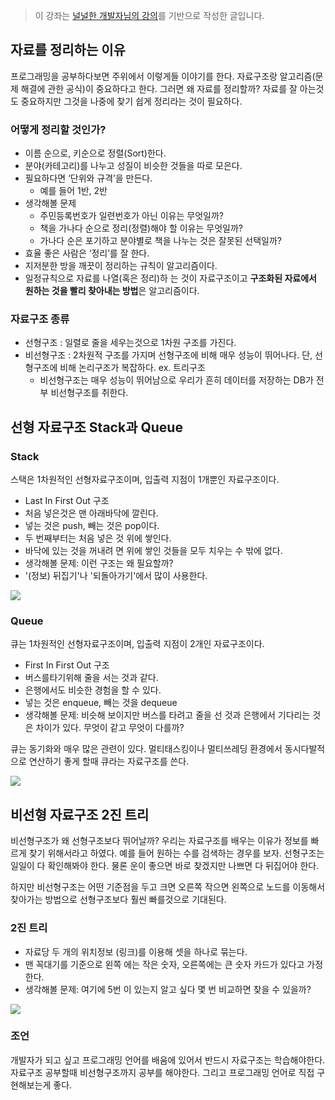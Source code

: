 > 이 강좌는 [널널한 개발자님의 강의](https://www.inflearn.com/course/%EB%84%93%EA%B3%A0%EC%96%95%EA%B2%8C-%EC%BB%B4%EA%B3%B5-%EC%A0%84%EA%B3%B5%EC%9E%90/dashboard)를 기반으로 작성한 글입니다.

## 자료를 정리하는 이유

프로그래밍을 공부하다보면 주위에서 이렇게들 이야기를 한다. 자료구조랑 알고리즘(문제 해결에 관한 공식)이 중요하다고 한다. 그러면 왜 자료를 정리할까? 자료를 잘 아는것도 중요하지만 그것을 나중에 찾기 쉽게 정리라는 것이 필요하다.

### 어떻게 정리할 것인가?

- 이름 순으로, 키순으로 정렬(Sort)한다.
- 분야(카테고리)를 나누고 성질이 비슷한 것들을 따로 모은다.
- 필요하다면 ‘단위와 규격’을 만든다.
  - 예를 들어 1반, 2반
- 생각해볼 문제
  - 주민등록번호가 일련번호가 아닌 이유는 무엇일까?
  - 책을 가나다 순으로 정리(정렬)해야 할 이유는 무엇일까?
  - 가나다 순은 포기하고 분야별로 책을 나누는 것은 잘못된 선택일까?
- 효율 좋은 사람은 ‘정리’를 잘 한다.
- 지저분한 방을 깨끗이 정리하는 규칙이 알고리즘이다.
- 일정규칙으로 자료를 나열(혹은 정리)하 는 것이 자료구조이고 **구조화된 자료에서 원하는 것을 빨리 찾아내는 방법**은 알고리즘이다.

### 자료구조 종류

- 선형구조 : 일렬로 줄을 세우는것으로 1차원 구조를 가진다.
- 비선형구조 : 2차원적 구조를 가지며 선형구조에 비해 매우 성능이 뛰어나다. 단, 선형구조에 비해 논리구조가 복잡하다. ex. 트리구조
  - 비선형구조는 매우 성능이 뛰어남으로 우리가 흔히 데이터를 저장하는 DB가 전부 비선형구조를 취한다.

## 선형 자료구조 Stack과 Queue

### Stack

스택은 1차원적인 선형자료구조이며, 입출력 지점이 1개뿐인 자료구조이다.

- Last In First Out 구조
- 처음 넣은것은 맨 아래바닥에 깔린다.
- 넣는 것은 push, 빼는 것은 pop이다.
- 두 번째부터는 처음 넣은 것 위에 쌓인다.
- 바닥에 있는 것을 꺼내려 면 위에 쌓인 것들을 모두 치우는 수 밖에 없다.
- 생각해볼 문제: 이런 구조는 왜 필요할까?
- '(정보) 뒤집기'나 '되돌아가기'에서 많이 사용한다.

![](https://velog.velcdn.com/images/bini/post/54482e47-2ed3-45ad-8ad8-621519f49bb3/image.png)

### Queue

큐는 1차원적인 선형자료구조이며, 입출력 지점이 2개인 자료구조이다.

- First In First Out 구조
- 버스를타기위해 줄을 서는 것과 같다.
- 은행에서도 비슷한 경험을 할 수 있다.
- 넣는 것은 enqueue, 빼는 것을 dequeue
- 생각해볼 문제: 비슷해 보이지만 버스를 타려고 줄을 선 것과 은행에서 기다리는 것은 차이가 있다. 무엇이 같고 무엇이 다를까?

큐는 동기화와 매우 많은 관련이 있다. 멀티태스킹이나 멀티쓰레딩 환경에서 동시다발적으로 연산하기 좋게 할때 큐라는 자료구조를 쓴다.

![](https://velog.velcdn.com/images/bini/post/166d80dd-6140-4a5b-9c63-848ba6fffd7b/image.png)

## 비선형 자료구조 2진 트리

비선형구조가 왜 선형구조보다 뛰어날까? 우리는 자료구조를 배우는 이유가 정보를 빠르게 찾기 위해서라고 하였다. 예를 들어 원하는 수를 검색하는 경우를 보자. 선형구조는 일일이 다 확인해봐야 한다. 물론 운이 좋으면 바로 찾겠지만 나쁘면 다 뒤집어야 한다.

하지만 비선형구조는 어떤 기준점을 두고 크면 오른쪽 작으면 왼쪽으로 노드를 이동해서 찾아가는 방법으로 선형구조보다 훨씬 빠를것으로 기대된다.

### 2진 트리

- 자료당 두 개의 위치정보 (링크)를 이용해 셋을 하나로 묶는다.
- 맨 꼭대기를 기준으로 왼쪽 에는 작은 숫자, 오른쪽에는 큰 숫자 카드가 있다고 가정한다.
- 생각해볼 문제: 여기에 5번 이 있는지 알고 싶다 몇 번 비교하면 찾을 수 있을까?

![](https://velog.velcdn.com/images/bini/post/ec82e302-0ecc-4127-b142-e606bcf77feb/image.png)

### 조언

개발자가 되고 싶고 프로그래밍 언어를 배움에 있어서 반드시 자료구조는 학습해야한다. 자료구조 공부할때 비선형구조까지 공부를 해야한다. 그리고 프로그래밍 언어로 직접 구현해보는게 좋다.
